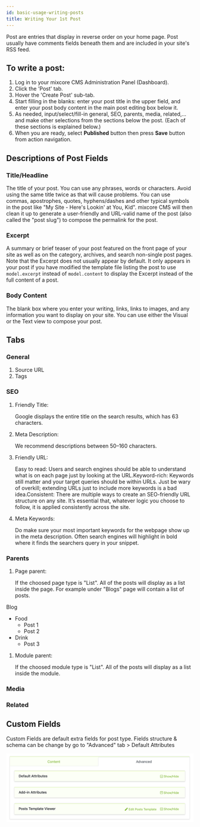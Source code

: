 ```yaml
---
id: basic-usage-writing-posts
title: Writing Your 1st Post
---
```

Post are entries that display in reverse order on your home page. Post usually have comments fields beneath them and are included in your site's RSS feed.

## To write a post:

1. Log in to your mixcore CMS Administration Panel (Dashboard).
2. Click the 'Post' tab.
3. Hover the 'Create Post' sub-tab.
4. Start filling in the blanks: enter your post title in the upper field, and enter your post body content in the main post editing box below it.
5. As needed, input/select/fill-in general, SEO, parents, media, related,... and make other selections from the sections below the post. (Each of these sections is explained below.)
6. When you are ready, select **Published** button then press **Save** button from action navigation.

## Descriptions of Post Fields

### Title/Headline
The title of your post. You can use any phrases, words or characters. Avoid using the same title twice as that will cause problems. You can use commas, apostrophes, quotes, hyphens/dashes and other typical symbols in the post like "My Site - Here's Lookin' at You, Kid". mixcore CMS will then clean it up to generate a user-friendly and URL-valid name of the post (also called the "post slug") to compose the permalink for the post.

### Excerpt 
A summary or brief teaser of your post featured on the front page of your site as well as on the category, archives, and search non-single post pages. Note that the Excerpt does not usually appear by default. It only appears in your post if you have modified the template file listing the post to use `model.excerpt` instead of `model.content` to display the Excerpt instead of the full content of a post. 

### Body Content
The blank box where you enter your writing, links, links to images, and any information you want to display on your site. You can use either the Visual or the Text view to compose your post. 

## Tabs

### General

1. Source URL
2. Tags

### SEO

1. Friendly Title:

   Google displays the entire title on the search results, which has 63 characters.

2. Meta Description:

   We recommend descriptions between 50–160 characters.

3. Friendly URL:

   Easy to read: Users and search engines should be able to understand what is on each page just by looking at the URL.Keyword-rich: Keywords still matter and your target queries should be within URLs. Just be wary of overkill; extending URLs just to include more keywords is a bad idea.Consistent: There are multiple ways to create an SEO-friendly URL structure on any site. It’s essential that, whatever logic you choose to follow, it is applied consistently across the site.

4. Meta Keywords:

   Do make sure your most important keywords for the webpage show up in the meta description. Often search engines will highlight in bold where it finds the searchers query in your snippet.

### Parents

1. Page parent:

   If the choosed page type is "List". All of the posts will display as a list inside the page. For example under "Blogs" page will contain a list of posts.

Blog

 - Food
   	- Post 1
   	- Post 2
 - Drink
   	- Post 3

1. Module parent:

   If the choosed module type is "List". All of the posts will display as a list inside the module.

### Media

### Related

## Custom Fields

Custom Fields are default extra fields for post type. Fields structure & schema can be change by go to "Advanced" tab > Default Attributes

![Default Attributes](/img/post/advanced_default-attribute.jpg)


